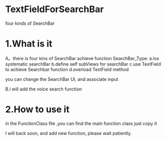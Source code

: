 TextFieldForSearchBar
=====================

four kinds of SearchBar


1.What is it
=====================
A。there is four kins of SearchBar achieve function
SearchBar_Type:
  a.ios systematic searchBar
  b.define self subViews for searchBar
  c.use TextField to achieve Searchbar function
  d.overload TextField method
  
  you can change the SearchBar UI, and associate input
  
B.i will add the voice search function

2.How to use it
=====================
in the FunctionClass file ,you can find the main function class
just copy it


I will back soon, and add new function, please wait patiently.
